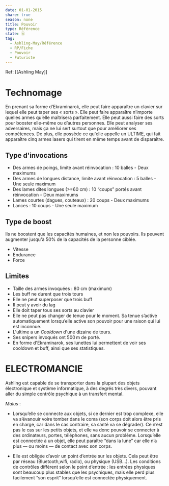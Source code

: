 ```yaml
---  
date: 01-01-2015
share: true  
season: none  
title: Pouvoir  
type: Référence  
state: 🗒️  
tag:  
  - Ashling-May/Référence  
  - RP/Fiche  
  - Pouvoir  
  - Futuriste  
---  
```

Ref: [[Ashling May]]  
  
  
# Technomage  
  
En prenant sa forme d’Ekraminarok, elle peut faire apparaître un clavier sur lequel elle peut taper ses « sorts ». Elle peut faire apparaître n’importe quelles armes qu’elle maîtrisera parfaitement. Elle peut aussi faire des sorts pour booster elle-même ou d’autres personnes. Elle peut analyser ses adversaires, mais ça ne lui sert surtout que pour améliorer ses compétences. De plus, elle possède ce qu'elle appelle un ULTIME, qui fait apparaître cinq armes lasers qui tirent en même temps avant de disparaître.  
  
## Type d'invocations  
- Des armes de poings, limite avant réinvocation : 10 balles - Deux maximums  
- Des armes de longues distance, limite avant réinvocation : 5 balles - Une seule maximum  
- Des lames dites longues (>=60 cm) : 10 “coups” portés avant réinvocation - Deux maximums  
- Lames courtes (dagues, couteaux) : 20 coups - Deux maximums  
- Lances : 10 coups - Une seule maximum  
  
## Type de boost  
Ils ne boostent que les capacités humaines, et non les pouvoirs. Ils peuvent augmenter jusqu'à 50% de la capacités de la personne ciblée.  
- Vitesse  
- Endurance  
- Force  
  
## Limites  
  
- Taille des armes invoquées : 80 cm (maximum)  
- Les buff ne durent que trois tours  
- Elle ne peut superposer que trois buff  
- Il peut y avoir du lag  
- Elle doit taper tous ses sorts au clavier  
- Elle ne peut pas changer de tenue pour le moment. Sa tenue s’active automatiquement lorsqu’elle active son pouvoir pour une raison qui lui est inconnue.  
- L'ultime a un _Cooldown_ d'une dizaine de tours.  
- Ses snipers invoqués ont 500 m de porté.  
- En forme d'Ekraminarok, ses lunettes lui permettent de voir ses cooldown et buff, ainsi que ses statistiques.  
  
  
# ELECTROMANCIE  
Ashling est capable de se transporter dans la plupart des objets électronique et système informatique, à des degrés très divers, pouvant aller du simple contrôle psychique à un transfert mental.  
  
*Malus* :   
- Lorsqu’elle se connecte aux objets, si ce dernier est trop complexe, elle va s’évanouir voire tomber dans le coma (son corps doit alors être pris en charge, car dans le cas contraire, sa santé va se dégrader). Ce n’est pas le cas sur les petits objets, et elle va donc pouvoir se connecter à des ordinateurs, portes, téléphones, sans aucun problème. Lorsqu’elle est connectée à un objet, elle peut paraître “dans la lune” car elle n’a plus — ou moins — de contact avec son corps.   
  
- Elle est obligée d’avoir un point d’entrée sur les objets. Cela peut être par réseau (Bluetooth,wifi, radio), ou physique (USB…). Les conditions de contrôles diffèrent selon le point d’entrée : les entrées physiques sont beaucoup plus stables que les psychiques, mais elle perd plus facilement “son esprit” lorsqu’elle est connectée physiquement.